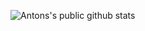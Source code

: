 ![Antons's public github stats](https://github-readme-stats.vercel.app/api/?username=afuno&hide_title=true&show_icons=true&theme=dracula&hide=stars)
